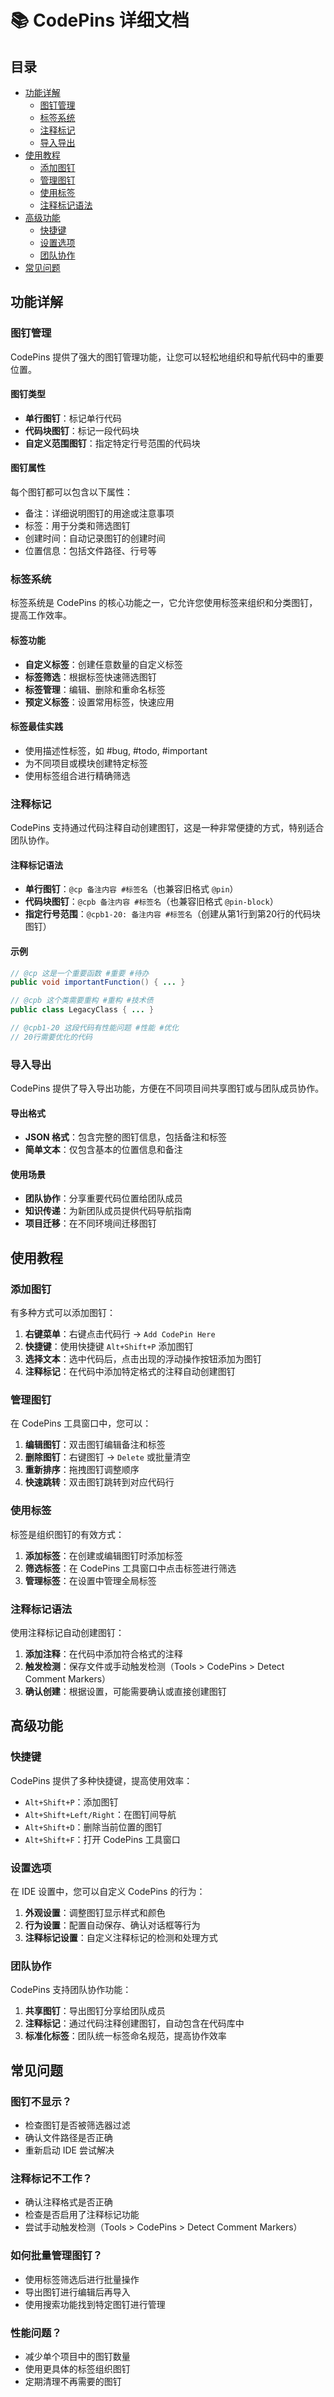 # 📚 CodePins 详细文档

## 目录

- [功能详解](#功能详解)
  - [图钉管理](#图钉管理)
  - [标签系统](#标签系统)
  - [注释标记](#注释标记)
  - [导入导出](#导入导出)
- [使用教程](#使用教程)
  - [添加图钉](#添加图钉)
  - [管理图钉](#管理图钉)
  - [使用标签](#使用标签)
  - [注释标记语法](#注释标记语法)
- [高级功能](#高级功能)
  - [快捷键](#快捷键)
  - [设置选项](#设置选项)
  - [团队协作](#团队协作)
- [常见问题](#常见问题)

## 功能详解

### 图钉管理

CodePins 提供了强大的图钉管理功能，让您可以轻松地组织和导航代码中的重要位置。

#### 图钉类型

- **单行图钉**：标记单行代码
- **代码块图钉**：标记一段代码块
- **自定义范围图钉**：指定特定行号范围的代码块

#### 图钉属性

每个图钉都可以包含以下属性：
- 备注：详细说明图钉的用途或注意事项
- 标签：用于分类和筛选图钉
- 创建时间：自动记录图钉的创建时间
- 位置信息：包括文件路径、行号等

### 标签系统

标签系统是 CodePins 的核心功能之一，它允许您使用标签来组织和分类图钉，提高工作效率。

#### 标签功能

- **自定义标签**：创建任意数量的自定义标签
- **标签筛选**：根据标签快速筛选图钉
- **标签管理**：编辑、删除和重命名标签
- **预定义标签**：设置常用标签，快速应用

#### 标签最佳实践

- 使用描述性标签，如 #bug, #todo, #important
- 为不同项目或模块创建特定标签
- 使用标签组合进行精确筛选

### 注释标记

CodePins 支持通过代码注释自动创建图钉，这是一种非常便捷的方式，特别适合团队协作。

#### 注释标记语法

- **单行图钉**：`@cp 备注内容 #标签名`（也兼容旧格式 `@pin`）
- **代码块图钉**：`@cpb 备注内容 #标签名`（也兼容旧格式 `@pin-block`）
- **指定行号范围**：`@cpb1-20: 备注内容 #标签名`（创建从第1行到第20行的代码块图钉）

#### 示例

```java
// @cp 这是一个重要函数 #重要 #待办
public void importantFunction() { ... }

// @cpb 这个类需要重构 #重构 #技术债
public class LegacyClass { ... }

// @cpb1-20 这段代码有性能问题 #性能 #优化
// 20行需要优化的代码
```

### 导入导出

CodePins 提供了导入导出功能，方便在不同项目间共享图钉或与团队成员协作。

#### 导出格式

- **JSON 格式**：包含完整的图钉信息，包括备注和标签
- **简单文本**：仅包含基本的位置信息和备注

#### 使用场景

- **团队协作**：分享重要代码位置给团队成员
- **知识传递**：为新团队成员提供代码导航指南
- **项目迁移**：在不同环境间迁移图钉

## 使用教程

### 添加图钉

有多种方式可以添加图钉：

1. **右键菜单**：右键点击代码行 → `Add CodePin Here`
2. **快捷键**：使用快捷键 `Alt+Shift+P` 添加图钉
3. **选择文本**：选中代码后，点击出现的浮动操作按钮添加为图钉
4. **注释标记**：在代码中添加特定格式的注释自动创建图钉

### 管理图钉

在 CodePins 工具窗口中，您可以：

1. **编辑图钉**：双击图钉编辑备注和标签
2. **删除图钉**：右键图钉 → `Delete` 或批量清空
3. **重新排序**：拖拽图钉调整顺序
4. **快速跳转**：双击图钉跳转到对应代码行

### 使用标签

标签是组织图钉的有效方式：

1. **添加标签**：在创建或编辑图钉时添加标签
2. **筛选标签**：在 CodePins 工具窗口中点击标签进行筛选
3. **管理标签**：在设置中管理全局标签

### 注释标记语法

使用注释标记自动创建图钉：

1. **添加注释**：在代码中添加符合格式的注释
2. **触发检测**：保存文件或手动触发检测（Tools > CodePins > Detect Comment Markers）
3. **确认创建**：根据设置，可能需要确认或直接创建图钉

## 高级功能

### 快捷键

CodePins 提供了多种快捷键，提高使用效率：

- `Alt+Shift+P`：添加图钉
- `Alt+Shift+Left/Right`：在图钉间导航
- `Alt+Shift+D`：删除当前位置的图钉
- `Alt+Shift+F`：打开 CodePins 工具窗口

### 设置选项

在 IDE 设置中，您可以自定义 CodePins 的行为：

1. **外观设置**：调整图钉显示样式和颜色
2. **行为设置**：配置自动保存、确认对话框等行为
3. **注释标记设置**：自定义注释标记的检测和处理方式

### 团队协作

CodePins 支持团队协作功能：

1. **共享图钉**：导出图钉分享给团队成员
2. **注释标记**：通过代码注释创建图钉，自动包含在代码库中
3. **标准化标签**：团队统一标签命名规范，提高协作效率

## 常见问题

### 图钉不显示？

- 检查图钉是否被筛选器过滤
- 确认文件路径是否正确
- 重新启动 IDE 尝试解决

### 注释标记不工作？

- 确认注释格式是否正确
- 检查是否启用了注释标记功能
- 尝试手动触发检测（Tools > CodePins > Detect Comment Markers）

### 如何批量管理图钉？

- 使用标签筛选后进行批量操作
- 导出图钉进行编辑后再导入
- 使用搜索功能找到特定图钉进行管理

### 性能问题？

- 减少单个项目中的图钉数量
- 使用更具体的标签组织图钉
- 定期清理不再需要的图钉
